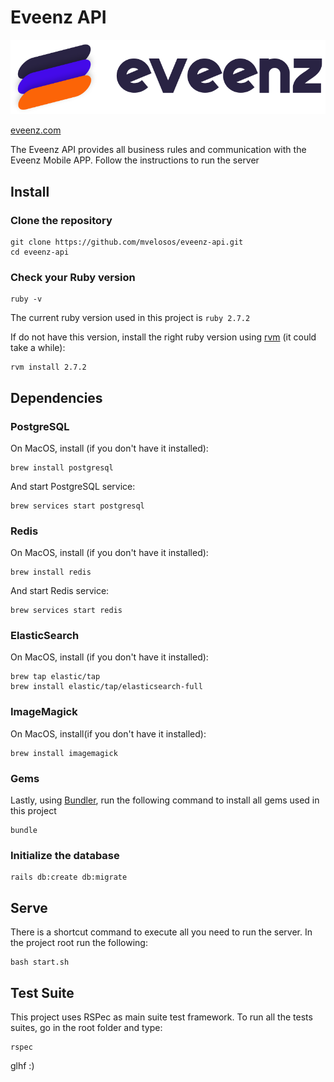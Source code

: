 # Eveenz API

![eveenz logo](https://github.com/mvelosos/eveenz-api/blob/master/app/assets/images/home_logo.png?raw=true)

[eveenz.com](https://eveenz.com)

The Eveenz API provides all business rules and communication with the Eveenz Mobile APP. Follow the instructions to run the server

## Install

### Clone the repository

```shell
git clone https://github.com/mvelosos/eveenz-api.git
cd eveenz-api
```

### Check your Ruby version

```shell
ruby -v
```

The current ruby version used in this project is `ruby 2.7.2`

If do not have this version, install the right ruby version using [rvm](https://rvm.io/) (it could take a while):

```shell
rvm install 2.7.2
```

## Dependencies

### PostgreSQL
On MacOS, install (if you don't have it installed):
```shell
brew install postgresql
```
And start PostgreSQL service:
```shell
brew services start postgresql
```
### Redis
On MacOS, install (if you don't have it installed):
```shell
brew install redis
```
And start Redis service:
```shell
brew services start redis
```
### ElasticSearch
On MacOS, install (if you don't have it installed):
```shell
brew tap elastic/tap
brew install elastic/tap/elasticsearch-full
```

### ImageMagick
On MacOS, install(if you don't have it installed):
```shell
brew install imagemagick
```

### Gems
Lastly, using [Bundler](https://github.com/bundler/bundler), run the following command to install all gems used in this project

```shell
bundle
```
### Initialize the database

```shell
rails db:create db:migrate
```

## Serve
There is a shortcut command to execute all you need to run the server. In the project root run the following:
```shell
bash start.sh
```

## Test Suite
This project uses RSPec as main suite test framework. To run all the tests suites, go in the root folder and type:
```shell
rspec
```

glhf :)